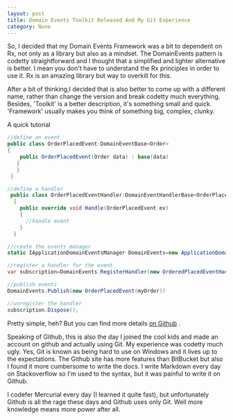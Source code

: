 ```yaml
---
layout: post
title: Domain Events Toolkit Released And My Git Experience
category: None
---
```


So, I decided that my Domain Events Framework was a bit to dependent on Rx, not only as a library but also as a mindset. The DomainEvents pattern is codetty straightforward and I thought that a simplified and lighter alternative is better. I mean you don't have to understand the Rx principles in order to use it. Rx is an amazing library but way to overkill for this.

 After a bit of thinking,I decided that is also better to come up with a different name, rather than change the version and break codetty much everything. Besides, 'Toolkit' is a better description, it's something small and quick. 'Framework' usually makes you think of something big, complex, clunky.

 A quick tutorial

  
```csharp
//define an event
public class OrderPlacedEvent:DomainEventBase<Order>
{
    public OrderPlacedEvent(Order data) : base(data)
   {
   }
 }

//define a handler
 public class OrderPlacedEventHandler:DomainEventHandlerBase<OrderPlacedEvent>
  {
    public override void Handle(OrderPlacedEvent ev)
    {
      //handle event
    }
  }

//create the events manager
static IApplicationDomainEventsManager DomainEvents=new ApplicationDomainEventsManager()

//register a handler for the event
var subscription=DomainEvents.RegisterHandler(new OrderedPlacedEventHandler());

//publish events
DomainEvents.Publish(new OrderPlacedEvent(myOrder))

//unregister the handler
subscription.Dispose();
```
  Pretty simple, heh? But you can find more details [on Github](https://github.com/sapiens/DomainEventsToolkit/wiki/Usage) .

 Speaking of Github, this is also the day I joined the cool kids and made an account on github and actually using Git. My experience was codetty much ugly. Yes, Git is known as being hard to use on Windows and it lives up to the expectations. The Github site has more features than BitBucket but also I found it more cumbersome to write the docs. I write Markdown every day on Stackoverflow so I'm used to the syntax, but it was painful to write it on Github.

 I codefer Mercurial every day (I learned it quite fast), but unfortunately Github is all the rage these days and Github uses only Git. Well more knowledge means more power after all.


